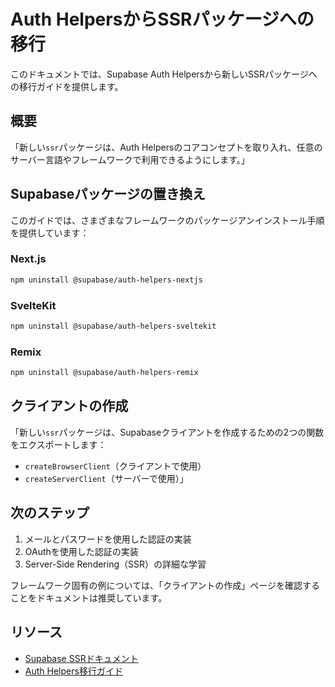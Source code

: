 # Auth HelpersからSSRパッケージへの移行

このドキュメントでは、Supabase Auth Helpersから新しいSSRパッケージへの移行ガイドを提供します。

## 概要

「新しい`ssr`パッケージは、Auth Helpersのコアコンセプトを取り入れ、任意のサーバー言語やフレームワークで利用できるようにします。」

## Supabaseパッケージの置き換え

このガイドでは、さまざまなフレームワークのパッケージアンインストール手順を提供しています：

### Next.js

```bash
npm uninstall @supabase/auth-helpers-nextjs
```

### SvelteKit

```bash
npm uninstall @supabase/auth-helpers-sveltekit
```

### Remix

```bash
npm uninstall @supabase/auth-helpers-remix
```

## クライアントの作成

「新しい`ssr`パッケージは、Supabaseクライアントを作成するための2つの関数をエクスポートします：

- `createBrowserClient`（クライアントで使用）
- `createServerClient`（サーバーで使用）」

## 次のステップ

1. メールとパスワードを使用した認証の実装
2. OAuthを使用した認証の実装
3. Server-Side Rendering（SSR）の詳細な学習

フレームワーク固有の例については、「クライアントの作成」ページを確認することをドキュメントは推奨しています。

## リソース

- [Supabase SSRドキュメント](https://supabase.com/docs/guides/auth/server-side)
- [Auth Helpers移行ガイド](https://supabase.com/docs/guides/auth/server-side/migrating-to-ssr-from-auth-helpers)
